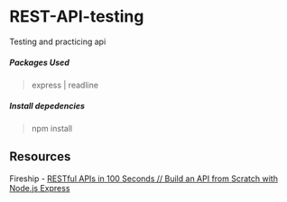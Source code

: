 # REST-API-testing

Testing and practicing api


##### Packages Used
> express | readline

##### Install depedencies
> npm install

## Resources

Fireship - [RESTful APIs in 100 Seconds // Build an API from Scratch with Node.js Express](https://www.youtube.com/watch?v=-MTSQjw5DrM)
